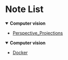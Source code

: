 <h1>Note List</h1>


<details open>
  <summary><b>Computer vision</b></summary>
  <ul>
    <li><a href="https://github.com/dryadd44651/Note/tree/master/Perspective_Projections">Perspective_Projections</a>
  </ul>
</details>
<details open>
  <summary><b>Computer vision</b></summary>
  <ul>
    <li><a href="https://github.com/dryadd44651/Note/blob/master/docker.md">Docker</a>
  </ul>
</details>
